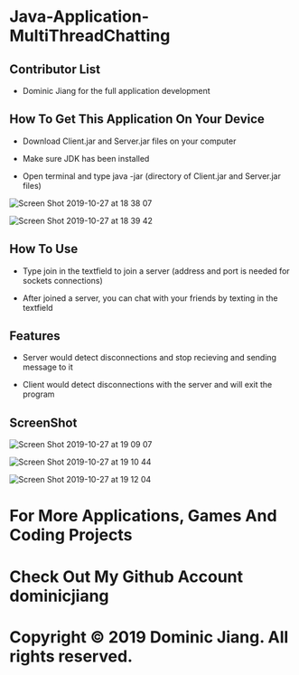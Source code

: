 # Java-Application-MultiThreadChatting

## Contributor List

- Dominic Jiang for the full application development

## How To Get This Application On Your Device

- Download Client.jar and Server.jar files on your computer

- Make sure JDK has been installed

- Open terminal and type java -jar (directory of Client.jar and Server.jar files)

![Screen Shot 2019-10-27 at 18 38 07](https://user-images.githubusercontent.com/49256436/67645981-0404c280-f8e9-11e9-91f1-ad293b363105.png)

![Screen Shot 2019-10-27 at 18 39 42](https://user-images.githubusercontent.com/49256436/67646006-2c8cbc80-f8e9-11e9-9638-8f6ab5f71f88.png)

## How To Use

- Type join in the textfield to join a server (address and port is needed for sockets connections)

- After joined a server, you can chat with your friends by texting in the textfield

## Features

- Server would detect disconnections and stop recieving and sending message to it

- Client would detect disconnections with the server and will exit the program

## ScreenShot

![Screen Shot 2019-10-27 at 19 09 07](https://user-images.githubusercontent.com/49256436/67646883-534cf200-f8ed-11e9-9e88-f1e997e8ff99.png)

![Screen Shot 2019-10-27 at 19 10 44](https://user-images.githubusercontent.com/49256436/67646911-82636380-f8ed-11e9-8f1c-f696c231c1af.png)

![Screen Shot 2019-10-27 at 19 12 04](https://user-images.githubusercontent.com/49256436/67646960-b3439880-f8ed-11e9-860f-7e0c41a8ef43.png)

# For More Applications, Games And Coding Projects

# Check Out My Github Account dominicjiang

# Copyright © 2019 Dominic Jiang. All rights reserved.
